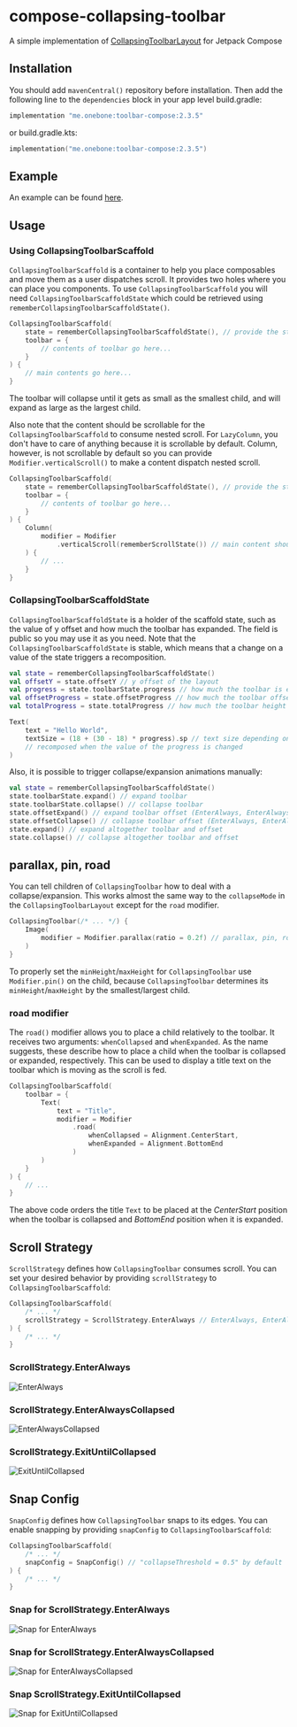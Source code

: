 # compose-collapsing-toolbar
A simple implementation of [CollapsingToolbarLayout](https://developer.android.com/reference/com/google/android/material/appbar/CollapsingToolbarLayout) for Jetpack Compose

## Installation
You should add `mavenCentral()` repository before installation. Then add the following line to the `dependencies` block in your app level build.gradle:

```gradle
implementation "me.onebone:toolbar-compose:2.3.5"
```
or build.gradle.kts:
```kotlin
implementation("me.onebone:toolbar-compose:2.3.5")
```

## Example
An example can be found [here](app/src/main).

## Usage
### Using CollapsingToolbarScaffold
`CollapsingToolbarScaffold` is a container to help you place composables and move them as a user dispatches scroll. It provides two holes where you can place you components.
To use `CollapsingToolbarScaffold` you will need `CollapsingToolbarScaffoldState` which could be retrieved using `rememberCollapsingToolbarScaffoldState()`.
```kotlin
CollapsingToolbarScaffold(
    state = rememberCollapsingToolbarScaffoldState(), // provide the state of the scaffold
    toolbar = {
        // contents of toolbar go here...
    }
) {
    // main contents go here...
}
```

The toolbar will collapse until it gets as small as the smallest child, and will expand as large as the largest child.

Also note that the content should be scrollable for the `CollapsingToolbarScaffold` to consume nested scroll. For `LazyColumn`, you don't have to care of anything because it is scrollable by default. Column, however, is not scrollable by default so you can provide `Modifier.verticalScroll()` to make a content dispatch nested scroll.

```kotlin
CollapsingToolbarScaffold(
    state = rememberCollapsingToolbarScaffoldState(), // provide the state of the scaffold
    toolbar = {
        // contents of toolbar go here...
    }
) {
    Column(
        modifier = Modifier
            .verticalScroll(rememberScrollState()) // main content should be scrollable for CollapsingToolbarScaffold to consume nested scroll
    ) {
        // ...
    }
}
```

### CollapsingToolbarScaffoldState
`CollapsingToolbarScaffoldState` is a holder of the scaffold state, such as the value of y offset and how much the toolbar has expanded. The field is public so you may use it as you need.
Note that the `CollapsingToolbarScaffoldState` is stable, which means that a change on a value of the state triggers a recomposition.
```kotlin
val state = rememberCollapsingToolbarScaffoldState()
val offsetY = state.offsetY // y offset of the layout
val progress = state.toolbarState.progress // how much the toolbar is expanded (0: collapsed, 1: expanded)
val offsetProgress = state.offsetProgress // how much the toolbar offset (EnterAlways, EnterAlwaysCollapsed) is expanded (0: collapsed, 1: expanded)
val totalProgress = state.totalProgress // how much the toolbar height and offset is expanded (0: collapsed, 1: expanded)

Text(
    text = "Hello World",
    textSize = (18 + (30 - 18) * progress).sp // text size depending on the progress
    // recomposed when the value of the progress is changed
)
```

Also, it is possible to trigger collapse/expansion animations manually:
```kotlin
val state = rememberCollapsingToolbarScaffoldState()
state.toolbarState.expand() // expand toolbar
state.toolbarState.collapse() // collapse toolbar
state.offsetExpand() // expand toolbar offset (EnterAlways, EnterAlwaysCollapsed)
state.offsetCollapse() // collapse toolbar offset (EnterAlways, EnterAlwaysCollapsed)
state.expand() // expand altogether toolbar and offset
state.collapse() // collapse altogether toolbar and offset
```

## parallax, pin, road
You can tell children of `CollapsingToolbar` how to deal with a collapse/expansion. This works almost the same way to the `collapseMode` in the `CollapsingToolbarLayout` except for the `road` modifier.

```kotlin
CollapsingToolbar(/* ... */) {
    Image(
        modifier = Modifier.parallax(ratio = 0.2f) // parallax, pin, road are available
    )
}
```

To properly set the `minHeight`/`maxHeight` for `CollapsingToolbar` use `Modifier.pin()` on the child, because `CollapsingToolbar` determines its `minHeight`/`maxHeight` by the smallest/largest child.

### road modifier
The `road()` modifier allows you to place a child relatively to the toolbar. It receives two arguments: `whenCollapsed` and `whenExpanded`. As the name suggests, these describe how to place a child when the toolbar is collapsed or expanded, respectively.
This can be used to display a title text on the toolbar which is moving as the scroll is fed.
```kotlin
CollapsingToolbarScaffold(
    toolbar = {
	    Text(
            text = "Title",
            modifier = Modifier
                .road(
                    whenCollapsed = Alignment.CenterStart,
                    whenExpanded = Alignment.BottomEnd
                )
        )
    }
) {
    // ...
}
```
The above code orders the title `Text` to be placed at the _CenterStart_ position when the toolbar is collapsed and _BottomEnd_ position when it is expanded. 


## Scroll Strategy
`ScrollStrategy` defines how `CollapsingToolbar` consumes scroll. You can set your desired behavior by providing `scrollStrategy` to `CollapsingToolbarScaffold`:

```kotlin
CollapsingToolbarScaffold(
    /* ... */
    scrollStrategy = ScrollStrategy.EnterAlways // EnterAlways, EnterAlwaysCollapsed, ExitUntilCollapsed are available
) {
    /* ... */
}
```


### ScrollStrategy.EnterAlways
![EnterAlways](img/enter-always.gif)

### ScrollStrategy.EnterAlwaysCollapsed
![EnterAlwaysCollapsed](img/enter-always-collapsed.gif)

### ScrollStrategy.ExitUntilCollapsed
![ExitUntilCollapsed](img/exit-until-collapsed.gif)

## Snap Config
`SnapConfig` defines how `CollapsingToolbar` snaps to its edges. You can enable snapping by providing `snapConfig` to `CollapsingToolbarScaffold`:

```kotlin
CollapsingToolbarScaffold(
    /* ... */
    snapConfig = SnapConfig() // "collapseThreshold = 0.5" by default
) {
    /* ... */
}
```

### Snap for ScrollStrategy.EnterAlways
![Snap for EnterAlways](img/snap-enter-always.gif)

### Snap for ScrollStrategy.EnterAlwaysCollapsed
![Snap for EnterAlwaysCollapsed](img/snap-enter-always-collapsed.gif)

### Snap ScrollStrategy.ExitUntilCollapsed
![Snap for ExitUntilCollapsed](img/snap-exit-until-collapsed.gif)

